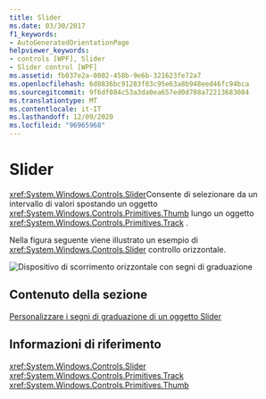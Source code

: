```yaml
---
title: Slider
ms.date: 03/30/2017
f1_keywords:
- AutoGeneratedOrientationPage
helpviewer_keywords:
- controls [WPF], Slider
- Slider control [WPF]
ms.assetid: fb037e2a-0002-458b-9e6b-321623fe72a7
ms.openlocfilehash: 6d8836bc91283f83c95e63a8b948eed46fc94bca
ms.sourcegitcommit: 9f6df084c53a3da0ea657ed0d708a72213683084
ms.translationtype: MT
ms.contentlocale: it-IT
ms.lasthandoff: 12/09/2020
ms.locfileid: "96965968"
---
```

# <a name="slider"></a>Slider
<xref:System.Windows.Controls.Slider>Consente di selezionare da un intervallo di valori spostando un oggetto <xref:System.Windows.Controls.Primitives.Thumb> lungo un oggetto <xref:System.Windows.Controls.Primitives.Track> .  
  
 Nella figura seguente viene illustrato un esempio di <xref:System.Windows.Controls.Slider> controllo orizzontale.  
  
 ![Dispositivo di scorrimento orizzontale con segni di graduazione](./media/ss-ctl-hslider-ticks.png "SS_CTL_hslider_ticks")  
  
## <a name="in-this-section"></a>Contenuto della sezione  
 [Personalizzare i segni di graduazione di un oggetto Slider](how-to-customize-the-ticks-on-a-slider.md)  
  
## <a name="reference"></a>Informazioni di riferimento  
 <xref:System.Windows.Controls.Slider>  
  <xref:System.Windows.Controls.Primitives.Track>  
  <xref:System.Windows.Controls.Primitives.Thumb>
